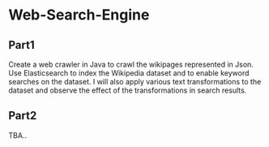 # Web-Search-Engine
## Part1

Create a web crawler in Java to crawl the wikipages represented in Json. Use Elasticsearch to index the Wikipedia dataset and to enable keyword searches on the dataset. I will also apply various text transformations to the dataset and observe the effect of the transformations in search results.

## Part2

TBA..
